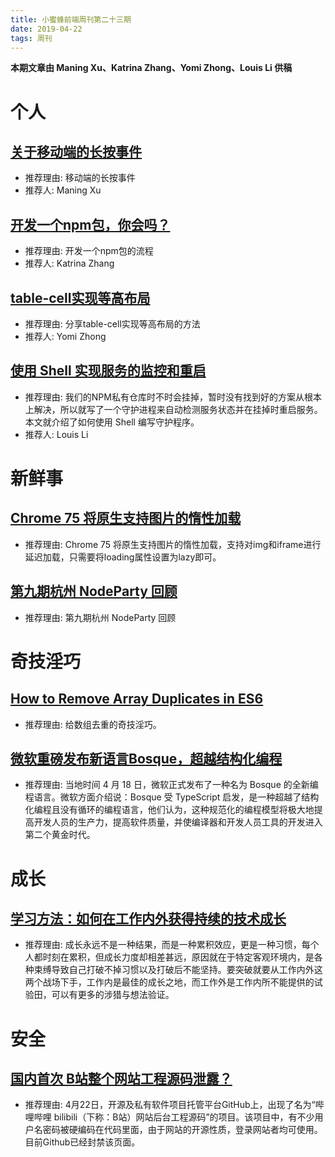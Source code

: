 ```yaml
---
title: 小蜜蜂前端周刊第二十三期
date: 2019-04-22
tags: 周刊
---
```


**本期文章由 Maning Xu、Katrina Zhang、Yomi Zhong、Louis Li 供稿**

# 个人

## [关于移动端的长按事件](https://www.jianshu.com/p/118686a6126d)

+ 推荐理由: 移动端的长按事件
+ 推荐人: Maning Xu

## [开发一个npm包，你会吗？](https://juejin.im/post/5cb83353518825327c24dc85)

+ 推荐理由: 开发一个npm包的流程
+ 推荐人: Katrina Zhang

## [table-cell实现等高布局](https://yomizhong.github.io/2019/04/22/table-cell%E5%B8%83%E5%B1%80/#more)

+ 推荐理由: 分享table-cell实现等高布局的方法
+ 推荐人: Yomi Zhong

## [使用 Shell 实现服务的监控和重启](https://lichangwei.github.io/2019/04/18/monitor-shell/)

+ 推荐理由: 我们的NPM私有仓库时不时会挂掉，暂时没有找到好的方案从根本上解决，所以就写了一个守护进程来自动检测服务状态并在挂掉时重启服务。本文就介绍了如何使用 Shell 编写守护程序。
+ 推荐人: Louis Li

# 新鲜事

## [Chrome 75 将原生支持图片的惰性加载](https://mp.weixin.qq.com/s/JlLfJVPnzxLU90aUevenUg)

+ 推荐理由: Chrome 75 将原生支持图片的惰性加载，支持对img和iframe进行延迟加载，只需要将loading属性设置为lazy即可。

## [第九期杭州 NodeParty 回顾](https://github.com/NodeParty-China/Node-Party/blob/master/2019-04-13/README.md)

+ 推荐理由: 第九期杭州 NodeParty 回顾

# 奇技淫巧

## [How to Remove Array Duplicates in ES6](https://medium.com/dailyjs/how-to-remove-array-duplicates-in-es6-5daa8789641c)

+ 推荐理由: 给数组去重的奇技淫巧。

## [微软重磅发布新语言Bosque，超越结构化编程](https://mp.weixin.qq.com/s/M2wv1DPVsQPIkbaJ2wgQBQ)

+ 推荐理由: 当地时间 4 月 18 日，微软正式发布了一种名为 Bosque 的全新编程语言。微软方面介绍说：Bosque 受 TypeScript 启发，是一种超越了结构化编程且没有循环的编程语言，他们认为，这种规范化的编程模型将极大地提高开发人员的生产力，提高软件质量，并使编译器和开发人员工具的开发进入第二个黄金时代。

# 成长

## [学习方法：如何在工作内外获得持续的技术成长](https://juejin.im/post/5cbd7477f265da039d32834e)

+ 推荐理由: 成长永远不是一种结果，而是一种累积效应，更是一种习惯，每个人都时刻在累积，但成长力度却相差甚远，原因就在于特定客观环境内，是各种束缚导致自己打破不掉习惯以及打破后不能坚持。要突破就要从工作内外这两个战场下手，工作内是最佳的成长之地，而工作外是工作内所不能提供的试验田，可以有更多的涉猎与想法验证。

# 安全

## [国内首次 B站整个网站工程源码泄露？](https://news.sina.com.cn/c/2019-04-22/doc-ihvhiqax4443931.shtml)

+ 推荐理由: 4月22日，开源及私有软件项目托管平台GitHub上，出现了名为“哔哩哔哩 bilibili（下称：B站）网站后台工程源码”的项目。该项目中，有不少用户名密码被硬编码在代码里面，由于网站的开源性质，登录网站者均可使用。目前Github已经封禁该页面。